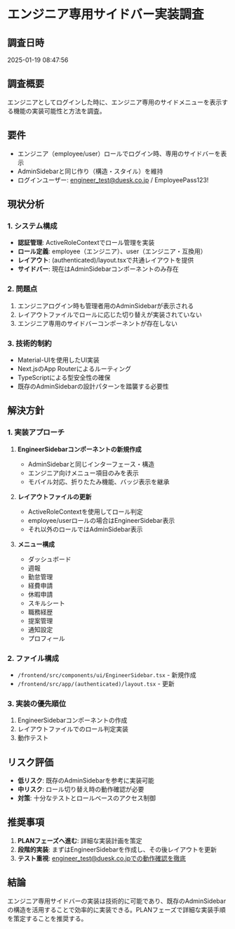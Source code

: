 # エンジニア専用サイドバー実装調査

## 調査日時
2025-01-19 08:47:56

## 調査概要
エンジニアとしてログインした時に、エンジニア専用のサイドメニューを表示する機能の実装可能性と方法を調査。

## 要件
- エンジニア（employee/user）ロールでログイン時、専用のサイドバーを表示
- AdminSidebarと同じ作り（構造・スタイル）を維持
- ログインユーザー: engineer_test@duesk.co.jp / EmployeePass123!

## 現状分析

### 1. システム構成
- **認証管理**: ActiveRoleContextでロール管理を実装
- **ロール定義**: employee（エンジニア）、user（エンジニア・互換用）
- **レイアウト**: (authenticated)/layout.tsxで共通レイアウトを提供
- **サイドバー**: 現在はAdminSidebarコンポーネントのみ存在

### 2. 問題点
1. エンジニアログイン時も管理者用のAdminSidebarが表示される
2. レイアウトファイルでロールに応じた切り替えが実装されていない
3. エンジニア専用のサイドバーコンポーネントが存在しない

### 3. 技術的制約
- Material-UIを使用したUI実装
- Next.jsのApp Routerによるルーティング
- TypeScriptによる型安全性の確保
- 既存のAdminSidebarの設計パターンを踏襲する必要性

## 解決方針

### 1. 実装アプローチ
1. **EngineerSidebarコンポーネントの新規作成**
   - AdminSidebarと同じインターフェース・構造
   - エンジニア向けメニュー項目のみを表示
   - モバイル対応、折りたたみ機能、バッジ表示を継承

2. **レイアウトファイルの更新**
   - ActiveRoleContextを使用してロール判定
   - employee/userロールの場合はEngineerSidebar表示
   - それ以外のロールではAdminSidebar表示

3. **メニュー構成**
   - ダッシュボード
   - 週報
   - 勤怠管理
   - 経費申請
   - 休暇申請
   - スキルシート
   - 職務経歴
   - 提案管理
   - 通知設定
   - プロフィール

### 2. ファイル構成
- `/frontend/src/components/ui/EngineerSidebar.tsx` - 新規作成
- `/frontend/src/app/(authenticated)/layout.tsx` - 更新

### 3. 実装の優先順位
1. EngineerSidebarコンポーネントの作成
2. レイアウトファイルでのロール判定実装
3. 動作テスト

## リスク評価
- **低リスク**: 既存のAdminSidebarを参考に実装可能
- **中リスク**: ロール切り替え時の動作確認が必要
- **対策**: 十分なテストとロールベースのアクセス制御

## 推奨事項
1. **PLANフェーズへ進む**: 詳細な実装計画を策定
2. **段階的実装**: まずはEngineerSidebarを作成し、その後レイアウトを更新
3. **テスト重視**: engineer_test@duesk.co.jpでの動作確認を徹底

## 結論
エンジニア専用サイドバーの実装は技術的に可能であり、既存のAdminSidebarの構造を活用することで効率的に実装できる。PLANフェーズで詳細な実装手順を策定することを推奨する。